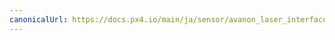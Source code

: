 ```yaml
---
canonicalUrl: https://docs.px4.io/main/ja/sensor/avanon_laser_interface
---
```


<Redirect to="../dronecan/avanon_laser_interface" />
